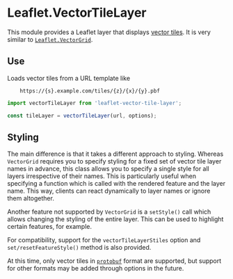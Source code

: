 Leaflet.VectorTileLayer
=======================

This module provides a Leaflet layer that displays [vector tiles][VT]. It
is very similar to [`Leaflet.VectorGrid`][LVG].

Use
---
Loads vector tiles from a URL template like

        https://{s}.example.com/tiles/{z}/{x}/{y}.pbf

```js
import vectorTileLayer from 'leaflet-vector-tile-layer';

const tileLayer = vectorTileLayer(url, options);
```


Styling
-------

The main difference is that it takes a different approach to styling.
Whereas `VectorGrid` requires you to specify styling for a fixed set of
vector tile layer names in advance, this class allows you to specify a
single style for all layers irrespective of their names. This is
particularly useful when specifying a function which is called with the
rendered feature and the layer name. This way, clients can react
dynamically to layer names or ignore them altogether.

Another feature not supported by `VectorGrid` is a `setStyle()` call which
allows changing the styling of the entire layer. This can be used to
highlight certain features, for example.

For compatibility, support for the `vectorTileLayerStiles` option and
`set/resetFeatureStyle()` method is also provided.

At this time, only vector tiles in [`protobuf`][PBF] format are supported,
but support for other formats may be added through options in the future.


[LVG]:  https://github.com/Leaflet/Leaflet.VectorGrid
[PBF]:  https://developers.google.com/protocol-buffers/
[VT]:   https://github.com/mapbox/vector-tile-spec
